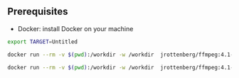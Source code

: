 ## Prerequisites
- Docker: install Docker on your machine

```bash
export TARGET=Untitled

docker run --rm -v $(pwd):/workdir -w /workdir  jrottenberg/ffmpeg:4.1-alpine -i "$TARGET.mov" -vf "fps=12,palettegen" -y palette.png

docker run --rm -v $(pwd):/workdir -w /workdir  jrottenberg/ffmpeg:4.1-alpine -i "$TARGET.mov" -i palette.png -lavfi "fps=8,scale='min(1080,iw)':-1:flags=lanczos [x]; [x][1:v] paletteuse" -y "$TARGET.gif"
```